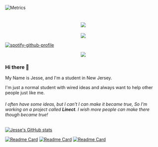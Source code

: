 ![Metrics](https://metrics.lecoq.io/Jesse-0x?template=classic&base.indepth=true&isocalendar=1&languages=1&topics=1&habits=1&followup=1&reactions=1&people=1&repositories=1&discussions=1&calendar=1&achievements=1&notable=1&activity=1&traffic=1&introduction=1&tweets=1&base=header%2C%20activity%2C%20community%2C%20repositories%2C%20metadata&base.indepth=true&base.hireable=false&base.skip=false&repositories.batch=100&repositories.forks=false&repositories.affiliations=owner&isocalendar=false&isocalendar.duration=half-year&languages=false&languages.limit=8&languages.threshold=0%25&languages.other=false&languages.colors=github&languages.sections=most-used&languages.indepth=false&languages.analysis.timeout=15&languages.analysis.timeout.repositories=7.5&languages.categories=markup%2C%20programming&languages.recent.categories=markup%2C%20programming&languages.recent.load=300&languages.recent.days=14&topics=false&topics.mode=starred&topics.sort=stars&topics.limit=15&habits=false&habits.from=200&habits.days=14&habits.facts=true&habits.charts=false&habits.charts.type=classic&habits.trim=false&habits.languages.limit=8&habits.languages.threshold=0%25&followup=false&followup.sections=repositories&followup.indepth=false&followup.archived=true&reactions=false&reactions.limit=200&reactions.limit.issues=100&reactions.limit.discussions=100&reactions.limit.discussions.comments=100&reactions.days=0&reactions.display=absolute&people=false&people.limit=24&people.identicons=false&people.identicons.hide=false&people.size=28&people.types=followers%2C%20following&people.shuffle=false&repositories=false&repositories.starred=2&repositories.random=1&repositories.order=starred%2C%20random&discussions=false&discussions.categories=true&discussions.categories.limit=0&calendar=false&calendar.limit=1&achievements=false&achievements.threshold=C&achievements.secrets=true&achievements.display=detailed&achievements.limit=0&notable=false&notable.from=organization&notable.repositories=false&notable.indepth=false&notable.types=commit&notable.self=false&activity=false&activity.limit=5&activity.load=300&activity.days=14&activity.visibility=all&activity.timestamps=false&activity.filter=all&traffic=false&introduction=false&introduction.title=true&tweets=false&tweets.user=Jesse_0x00&tweets.attachments=false&tweets.limit=2&config.timezone=America%2FLos_Angeles&config.twemoji=true&config.octicon=true&config.display=columns)

<h1 align="center">
   <img src="https://readme-typing-svg.demolab.com/?font=Montserrat&size=25&duration=1000&pause=1000&color=FFBF85&background=73A6FF00&center=true&vCenter=true&width=500&lines=Hiiiiiii+%5E-%5E;I%27m+Jesse!++%E2%88%A0(+%E1%90%9B+%E3%80%8D%E2%88%A0)%EF%BC%BF;Nice+to+meet+you!;Welcome+to+my+Github+profile!+(%C2%B4%E2%96%BD%EF%BD%80)">
</h1>

<div align="center">
    <img  src="https://komarev.com/ghpvc/?username=Jesse-0x&color=brightgreen&style=for-the-badge&label=This+is+my+profile+view+counts(%C2%B4%E2%96%BD%EF%BD%80):++++++" />
</div>

[![spotify-github-profile](https://spotify-github-profile.vercel.app/api/view?uid=5a61nsh05fqgawslcdopik1m6&cover_image=true&theme=default&show_offline=false&background_color=212121&interchange=false&bar_color=53b14f&bar_color_cover=true)](https://spotify-github-profile.vercel.app/api/view?uid=5a61nsh05fqgawslcdopik1m6&redirect=true)

<div align="center">
    <img  src="https://streak-stats.demolab.com?user=Jesse-0x&theme=dark&border_radius=5&date_format=M%20j%5B%2C%20Y%5D" />
</div>


### Hi there 👋

<!--
**jgong-whschool/jgong-whschool** is a ✨ _special_ ✨ repository because its `README.md` (this file) appears on your GitHub profile.

Here are some ideas to get you started:

- 🔭 I’m currently working on ...
- 🌱 I’m currently learning ...
- 👯 I’m looking to collaborate on ...
- 🤔 I’m looking for help with ...
- 💬 Ask me about ...
- 📫 How to reach me: ...
- 😄 Pronouns: ...
- ⚡ Fun fact: ...
-->
My Name is Jesse, and I'm a student in New Jersey.

I'm just a normal student with wired ideas and always want to help other people just like me.

###### I often have some ideas, but I can't  I can make it became true, So I'm working on a project called ***Linect***. I wish more people can make there though became true!

[![Jesse's GitHub stats](https://github-readme-stats.vercel.app/api?username=jesse-0x&show_icons=true&count_private=true&bg_color=10,75c3ff,89f7fe&title_color=2c2c2c&border_radius=30&hide_border=true)](https://github.com/anuraghazra/github-readme-stats)

[![Readme Card](https://github-readme-stats.vercel.app/api/pin/?username=jesse-0x&repo=Jesse-0x.github.io&bg_color=10,FFDEAB,F0898C&title_color=2c2c2c&border_radius=30&hide_border=true)](https://github.com/Jesse-0x/Jesse-0x.github.io)
[![Readme Card](https://github-readme-stats.vercel.app/api/pin/?username=jesse-0x&repo=Linect-FrontEnd&bg_color=10,FFEFA8,FCA272&title_color=2c2c2c&border_radius=30&hide_border=true)](https://github.com/Jesse-0x/Linect-FrontEnd)
[![Readme Card](https://github-readme-stats.vercel.app/api/pin/?username=jesse-0x&repo=CTF-Writeups&bg_color=10,D2FFAF,6DE36B&title_color=2c2c2c&border_radius=30&hide_border=true)](https://github.com/Jesse-0x/CTF-Writeups)

